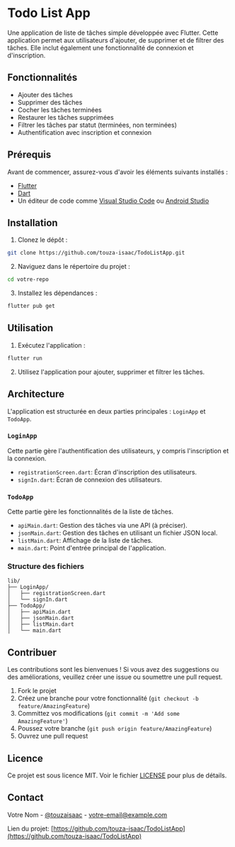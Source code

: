 # Todo List App

Une application de liste de tâches simple développée avec Flutter. Cette application permet aux utilisateurs d'ajouter, de supprimer et de filtrer des tâches. Elle inclut également une fonctionnalité de connexion et d'inscription.

## Fonctionnalités

- Ajouter des tâches
- Supprimer des tâches
- Cocher les tâches terminées
- Restaurer les tâches supprimées
- Filtrer les tâches par statut (terminées, non terminées)
- Authentification avec inscription et connexion

## Prérequis

Avant de commencer, assurez-vous d'avoir les éléments suivants installés :

- [Flutter](https://flutter.dev/docs/get-started/install)
- [Dart](https://dart.dev/get-dart)
- Un éditeur de code comme [Visual Studio Code](https://code.visualstudio.com/) ou [Android Studio](https://developer.android.com/studio)

## Installation

1. Clonez le dépôt :

```sh
git clone https://github.com/touza-isaac/TodoListApp.git
```

2. Naviguez dans le répertoire du projet :

```sh
cd votre-repo
```

3. Installez les dépendances :

```sh
flutter pub get
```

## Utilisation

1. Exécutez l'application :

```sh
flutter run
```

2. Utilisez l'application pour ajouter, supprimer et filtrer les tâches.

## Architecture

L'application est structurée en deux parties principales : `LoginApp` et `TodoApp`. 

### `LoginApp`

Cette partie gère l'authentification des utilisateurs, y compris l'inscription et la connexion.

- `registrationScreen.dart`: Écran d'inscription des utilisateurs.
- `signIn.dart`: Écran de connexion des utilisateurs.

### `TodoApp`

Cette partie gère les fonctionnalités de la liste de tâches.

- `apiMain.dart`: Gestion des tâches via une API (à préciser).
- `jsonMain.dart`: Gestion des tâches en utilisant un fichier JSON local.
- `listMain.dart`: Affichage de la liste de tâches.
- `main.dart`: Point d'entrée principal de l'application.

### Structure des fichiers

```
lib/
├── LoginApp/
│   ├── registrationScreen.dart
│   └── signIn.dart
├── TodoApp/
│   ├── apiMain.dart
│   ├── jsonMain.dart
│   ├── listMain.dart
│   └── main.dart
```

## Contribuer

Les contributions sont les bienvenues ! Si vous avez des suggestions ou des améliorations, veuillez créer une issue ou soumettre une pull request.

1. Fork le projet
2. Créez une branche pour votre fonctionnalité (`git checkout -b feature/AmazingFeature`)
3. Committez vos modifications (`git commit -m 'Add some AmazingFeature'`)
4. Poussez votre branche (`git push origin feature/AmazingFeature`)
5. Ouvrez une pull request

## Licence

Ce projet est sous licence MIT. Voir le fichier [LICENSE](LICENSE) pour plus de détails.

## Contact

Votre Nom - [@touzaisaac](https://twitter.com/touzaisaac) - votre-email@example.com

Lien du projet: [https://github.com/touza-isaac/TodoListApp](https://github.com/touza-isaac/TodoListApp)
